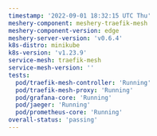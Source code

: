 ```yaml
---
timestamp: '2022-09-01 18:32:15 UTC Thu'
meshery-component: meshery-traefik-mesh
meshery-component-version: edge
meshery-server-version: 'v0.6.4'
k8s-distro: minikube
k8s-version: 'v1.23.9'
service-mesh: traefik-mesh
service-mesh-version: ''
tests:
  pod/traefik-mesh-controller: 'Running'
  pod/traefik-mesh-proxy: 'Running'
  pod/grafana-core: 'Running'
  pod/jaeger: 'Running'
  pod/prometheus-core: 'Running'
overall-status: 'passing'
---
```

